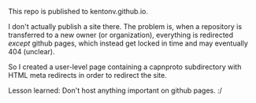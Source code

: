 This repo is published to kentonv.github.io.

I don't actually publish a site there. The problem is, when a repository is
transferred to a new owner (or organization), everything is redirected
*except* github pages, which instead get locked in time and may eventually
404 (unclear).

So I created a user-level page containing a capnproto subdirectory with
HTML meta redirects in order to redirect the site.

Lesson learned: Don't host anything important on github pages. :/
